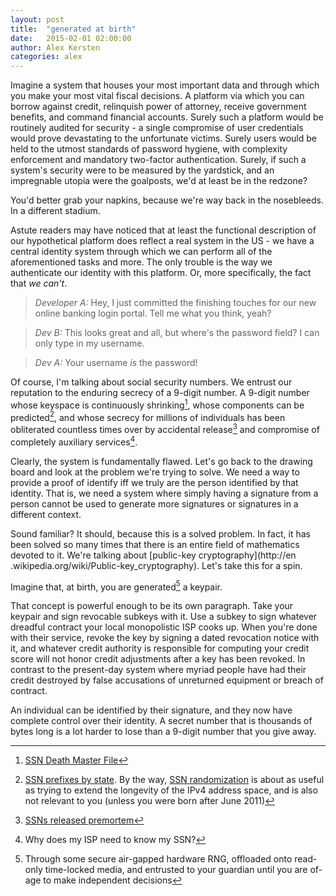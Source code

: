 ```yaml
---
layout: post
title:  "generated at birth"
date:   2015-02-01 02:00:00
author: Alex Kersten
categories: alex
---
```


Imagine a system that houses your most important data and through which you
make your most vital fiscal decisions. A platform via which you can borrow
 against credit, relinquish power of attorney, receive government benefits, and
 command financial accounts. Surely such a platform would be routinely audited
 for security - a single compromise of user credentials would prove devastating
  to the unfortunate victims. Surely users would be held to the utmost
  standards of password hygiene, with complexity enforcement and mandatory
  two-factor authentication. Surely, if such a system's security were to be
  measured by the yardstick, and an impregnable utopia were the goalposts, we'd
   at least be in the redzone?

You'd better grab your napkins, because we're way back in the nosebleeds. In
a different stadium.

Astute readers may have noticed that at least the functional description of
our hypothetical platform does reflect a real system in the US - we have a
central identity system through which we can perform all of the
aforementioned tasks and more. The only trouble is the way we authenticate
our identity with this platform. Or, more specifically, the fact that *we
can't*.

> *Developer A:* Hey, I just committed the finishing touches for our new online
banking login portal. Tell me what you think, yeah?

> *Dev B:* This looks great and all, but where's the password field? I can only
type in my username.

> *Dev A:* Your username _is_ the password!

Of course, I'm talking about social security numbers. We entrust our
reputation to the enduring secrecy of a 9-digit number. A 9-digit number
 whose keyspace is continuously shrinking[^1], whose components can be
 predicted[^2], and whose secrecy for millions of individuals has been
 obliterated countless times over by accidental release[^3] and compromise of
  completely auxiliary services[^4].

Clearly, the system is fundamentally flawed. Let's go back to the drawing
board and look at the problem we're trying to solve. We need a way to provide
 a proof of identify iff we truly are the person identified by that identity.
  That is, we need a system where simply having a signature from a person
 cannot be used to generate more signatures or signatures in a different
 context.

Sound familiar? It should, because this is a solved problem. In fact, it has
been solved so many times that there is an entire field of mathematics
devoted to it. We're talking about [public-key cryptography](http://en
.wikipedia.org/wiki/Public-key_cryptography). Let's take this for a spin.

Imagine that, at birth, you are generated[^5] a keypair.

That concept is powerful enough to be its own paragraph. Take your keypair
and sign revocable subkeys with it. Use a subkey to sign whatever dreadful
contract your local monopolistic ISP cooks up. When you're done with their
service, revoke the key by signing a dated revocation notice with it, and
whatever credit authority is responsible for computing your credit score will
 not honor credit adjustments after a key has been revoked. In contrast to
 the present-day system where myriad people have had their credit destroyed
 by false accusations of unreturned equipment or breach of contract.

An individual can be identified by their signature, and they now have complete
control over their identity. A secret number that is thousands of bytes long
is a lot harder to lose than a 9-digit number that you give away.


 [^1]: [SSN Death Master File](http://ssdmf.info/)
 [^2]: [SSN prefixes by state](http://www.ssa.gov/employer/stateweb.htm). By the way, [SSN randomization](http://www.ssa.gov/employer/randomization.html)  is about as useful as trying to extend the longevity of the IPv4 address space, and is also not relevant to you (unless you were born after June 2011)
 [^3]: [SSNs released premortem](http://cancelthesefunerals.com/)
 [^4]: Why does my ISP need to know my SSN?
 [^5]: Through some secure air-gapped hardware RNG, offloaded onto read-only time-locked media, and entrusted to your guardian until you are of-age to make independent decisions
